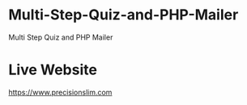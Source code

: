 # Multi-Step-Quiz-and-PHP-Mailer
Multi Step Quiz and PHP Mailer 

# Live Website
https://www.precisionslim.com


 
